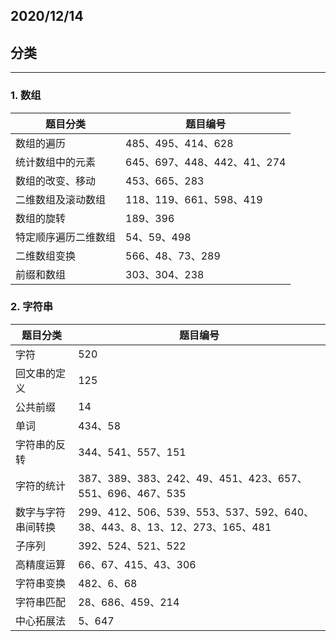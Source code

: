 ## 2020/12/14
## 分类
---
### 1. 数组
|题目分类|题目编号|
|---|---|
|数组的遍历|485、495、414、628|
|统计数组中的元素|	645、697、448、442、41、274|
|数组的改变、移动|	453、665、283|
|二维数组及滚动数组|118、119、661、598、419|
|数组的旋转|189、396|
|特定顺序遍历二维数组|	54、59、498|
|二维数组变换|566、48、73、289|
|前缀和数组|303、304、238|

### 2. 字符串
|题目分类|题目编号|
|---|---|
|字符|520|
|回文串的定义|125|
|公共前缀	|14|
|单词|434、58|
|字符串的反转|344、541、557、151|
|字符的统计|387、389、383、242、49、451、423、657、551、696、467、535|
|数字与字符串间转换|299、412、506、539、553、537、592、640、38、443、8、13、12、273、165、481|
|子序列|392、524、521、522|
|高精度运算|66、67、415、43、306|
|字符串变换|482、6、68|
|字符串匹配|28、686、459、214|
|中心拓展法|5、647|
